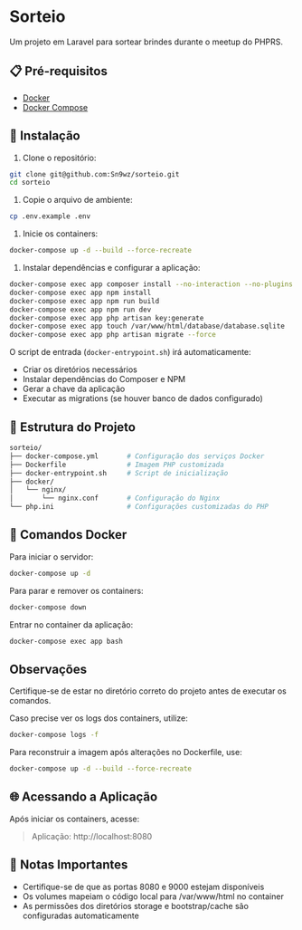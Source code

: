 # Sorteio

Um projeto em Laravel para sortear brindes durante o meetup do PHPRS.

## 📋 Pré-requisitos

- [Docker](https://www.docker.com/get-started)
- [Docker Compose](https://docs.docker.com/compose/install/)

## 🚀 Instalação

1. Clone o repositório:

```bash
git clone git@github.com:Sn9wz/sorteio.git
cd sorteio
```

1. Copie o arquivo de ambiente:

```bash
cp .env.example .env
```

1. Inicie os containers:

```bash
docker-compose up -d --build --force-recreate
```

1. Instalar dependências e configurar a aplicação:

```bash
docker-compose exec app composer install --no-interaction --no-plugins --no-scripts
docker-compose exec app npm install 
docker-compose exec app npm run build
docker-compose exec app npm run dev
docker-compose exec app php artisan key:generate
docker-compose exec app touch /var/www/html/database/database.sqlite
docker-compose exec app php artisan migrate --force
```

O script de entrada (`docker-entrypoint.sh`) irá automaticamente:

* Criar os diretórios necessários
* Instalar dependências do Composer e NPM
* Gerar a chave da aplicação
* Executar as migrations (se houver banco de dados configurado)

## 📂 Estrutura do Projeto

```bash
sorteio/
├── docker-compose.yml       # Configuração dos serviços Docker
├── Dockerfile               # Imagem PHP customizada
├── docker-entrypoint.sh     # Script de inicialização
├── docker/
│   └── nginx/
│       └── nginx.conf       # Configuração do Nginx
└── php.ini                  # Configurações customizadas do PHP
```

## 🐳 Comandos Docker

Para iniciar o servidor:

```bash
docker-compose up -d
```

Para parar e remover os containers:

```bash
docker-compose down
```

Entrar no container da aplicação:

```bash
docker-compose exec app bash
```

## Observações

Certifique-se de estar no diretório correto do projeto antes de executar os comandos.

Caso precise ver os logs dos containers, utilize:

```bash
docker-compose logs -f
```

Para reconstruir a imagem após alterações no Dockerfile, use:

```bash
docker-compose up -d --build --force-recreate
```

## 🌐 Acessando a Aplicação

Após iniciar os containers, acesse:

> Aplicação: http://localhost:8080

## 📝 Notas Importantes

- Certifique-se de que as portas 8080 e 9000 estejam disponíveis
- Os volumes mapeiam o código local para /var/www/html no container
- As permissões dos diretórios storage e bootstrap/cache são configuradas automaticamente
